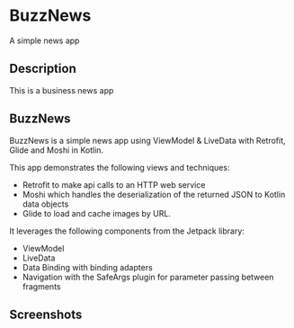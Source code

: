 # BuzzNews
A simple news app 

## Description

This is a business news app 

## BuzzNews

BuzzNews is a simple news app using ViewModel & LiveData with Retrofit, Glide and Moshi in Kotlin.

This app demonstrates the following views and techniques:

   * Retrofit to make api calls to an HTTP web service
   * Moshi which handles the deserialization of the returned JSON to Kotlin data objects
   * Glide to load and cache images by URL.

It leverages the following components from the Jetpack library:

   * ViewModel
   * LiveData
   * Data Binding with binding adapters
   * Navigation with the SafeArgs plugin for parameter passing between fragments

## Screenshots
